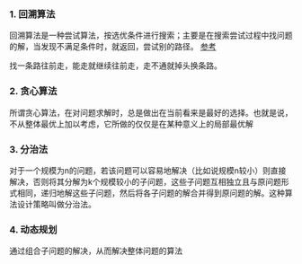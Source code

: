 ### 1. 回溯算法

回溯算法是一种尝试算法，按选优条件进行搜索；主要是在搜索尝试过程中找问题的解，当发现不满足条件时，就返回，尝试别的路径。
[参考](https://juejin.cn/post/6997411194747224100)

找一条路往前走，能走就继续往前走，走不通就掉头换条路。

### 2. 贪心算法

所谓贪心算法，在对问题求解时，总是做出在当前看来是最好的选择。也就是说，不从整体最优上加以考虑，它所做的仅仅是在某种意义上的局部最优解

### 3. 分治法

对于一个规模为n的问题，若该问题可以容易地解决（比如说规模n较小）则直接解决，否则将其分解为k个规模较小的子问题，这些子问题互相独立且与原问题形式相同，递归地解这些子问题，然后将各子问题的解合并得到原问题的解。这种算法设计策略叫做分治法。
### 4. 动态规划

通过组合子问题的解决，从而解决整体问题的算法





